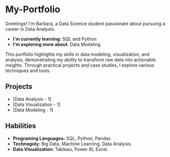 # My-Portfolio
Greetings! I'm Barbara, a Data Science student passionate about pursuing a career in Data Analysis.

- **I'm currently learning**: SQL and Python
- **I'm exploring more about**: Data Modeling

This portfolio highlights my skills in data modeling, visualization, and analysis, demonstrating my ability to transform raw data into actionable insights. Through practical projects and case studies, I explore various techniques and tools.

## Projects 
- [Data Analysis - 1]
- [Data Visualization - 1]
- [Data Modeling - 1]

## Habilities
- **Programing Languages:** SQL, Python, Pandas
- **Technogoly:** Big Data, Machine Learning, Data Analysis.
- **Data Visualization:** Tableau, Power BI, Excel.

